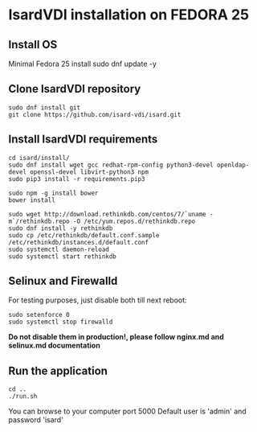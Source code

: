 # IsardVDI installation on FEDORA 25

## Install OS

Minimal Fedora 25 install
sudo dnf update -y

## Clone IsardVDI repository

```
sudo dnf install git
git clone https://github.com/isard-vdi/isard.git
```

## Install IsardVDI requirements

```
cd isard/install/
sudo dnf install wget gcc redhat-rpm-config python3-devel openldap-devel openssl-devel libvirt-python3 npm
sudo pip3 install -r requirements.pip3
```

```
sudo npm -g install bower
bower install
```

```
sudo wget http://download.rethinkdb.com/centos/7/`uname -m`/rethinkdb.repo -O /etc/yum.repos.d/rethinkdb.repo
sudo dnf install -y rethinkdb
sudo cp /etc/rethinkdb/default.conf.sample /etc/rethinkdb/instances.d/default.conf
sudo systemctl daemon-reload
sudo systemctl start rethinkdb
```

## Selinux and Firewalld
For testing purposes, just disable both till next reboot:

```
sudo setenforce 0
sudo systemctl stop firewalld
```

**Do not disable them in production!, please follow nginx.md and selinux.md documentation**

## Run the application

```
cd ..
./run.sh
```

You can browse to your computer port 5000
Default user is 'admin' and password 'isard'


